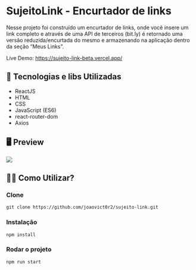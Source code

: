 # SujeitoLink - Encurtador de links

Nesse projeto foi construído um encurtador de links, onde você insere um link completo e através de uma API de terceiros (bit.ly) é retornado uma versão reduzida/encurtada do mesmo e armazenando na aplicação dentro da seção “Meus Links”.

Live Demo: https://sujeito-link-beta.vercel.app/

## 🚀 Tecnologias e libs Utilizadas
<ul>
  <li>ReactJS</li>
  <li>HTML</li>
  <li>CSS</li>  
  <li>JavaScript (ES6)</li>
  <li>react-router-dom</li>
  <li>Axios</li>
</ul>

## 🖥 Preview
<p>
    <img src="https://i.ibb.co/y5w27V8/sujeito.png">
</p>

## 👨‍🏫 Como Utilizar?
### Clone
```
git clone https://github.com/joaovict0r2/sujeito-link.git
```

### Instalação
```
npm install
```
### Rodar o projeto
```
npm run start
```
